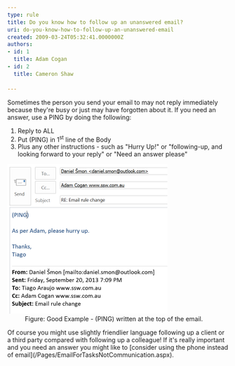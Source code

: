 ```yaml
---
type: rule
title: Do you know how to follow up an unanswered email?
uri: do-you-know-how-to-follow-up-an-unanswered-email
created: 2009-03-24T05:32:41.0000000Z
authors:
- id: 1
  title: Adam Cogan
- id: 2
  title: Cameron Shaw

---
```


 Sometimes the person you send your email to may not reply immediately because they're busy or just may have forgotten about it.  If you need an answer, use a PING by doing the following:<br> 
1. Reply to ALL
2. Put (PING) in 1<sup>st</sup> line of the Body
3. Plus any other instructions - such as "Hurry Up!" or "following-up, and looking forward to your reply" or "Need an answer please"​

<dl class="goodImage"><dt> 
      <img src="ping-email.png" alt="Hurry Up" class="ms-rteCustom-ImageArea"> 
   </dt><dd>Figure: Good Example - (PING) written at the top of the email.</dd></dl>​  
Of course you might use slightly friendlier language following up a client or a third party compared with following up a colleague!​ If it's really important and you need an answer you might like to     [consider using the phone instead of email](/Pages/EmailForTasksNotCommunication.aspx)​.

